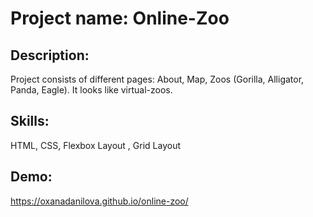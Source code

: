 # Project name: Online-Zoo

## Description:

Project consists of different pages: About, Map, Zoos (Gorilla, Alligator, Panda, Eagle). It looks like virtual-zoos.

## Skills:

HTML, CSS, Flexbox Layout , Grid Layout

## Demo:

https://oxanadanilova.github.io/online-zoo/
